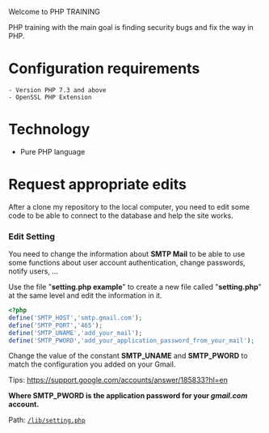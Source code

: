 Welcome to PHP TRAINING

PHP training with the main goal is finding security bugs and fix the way in PHP.

# Configuration requirements

    - Version PHP 7.3 and above
    - OpenSSL PHP Extension

# Technology
- Pure PHP language

# Request appropriate edits

After a clone my repository to the local computer, you need to edit some code to be able to connect to the database and help the site works.

### Edit Setting

You need to change the information about **SMTP Mail** to be able to use some functions about user account authentication, change passwords, notify users, ...

Use the file "**setting.php example**" to create a new file called "**setting.php**" at the same level and edit the information in it.

```php
<?php
define('SMTP_HOST','smtp.gmail.com');
define('SMTP_PORT','465');
define('SMTP_UNAME','add_your_mail');
define('SMTP_PWORD','add_your_application_password_from_your_mail');
```

Change the value of the constant **SMTP_UNAME** and **SMTP_PWORD** to match the configuration you added on your Gmail.

Tips: https://support.google.com/accounts/answer/185833?hl=en

**Where SMTP_PWORD is the application password for your _gmail.com_ account.**

Path: [`/lib/setting.php`](https://github.com/TanHongIT/php-training/tree/master/lib)
